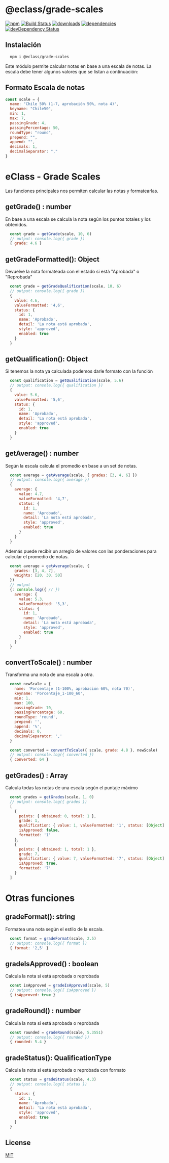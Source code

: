 # @eclass/grade-scales

[![npm](https://img.shields.io/npm/v/@eclass/grade-scales.svg)](https://www.npmjs.com/package/@eclass/grade-scales)
[![Build Status](https://travis-ci.org/eclass/grade-scales.svg?branch=master)](https://travis-ci.org/eclass/grade-scales)
[![downloads](https://img.shields.io/npm/dt/@eclass/grade-scales.svg)](https://www.npmjs.com/package/@eclass/grade-scales)
[![dependencies](https://img.shields.io/david/eclass/grade-scales.svg)](https://david-dm.org/eclass/grade-scales)
[![devDependency Status](https://img.shields.io/david/dev/eclass/grade-scales.svg)](https://david-dm.org/eclass/grade-scales#info=devDependencies)

## Instalación
```
  npm i @eclass/grade-scales
```

Este módulo permite calcular notas en base a una escala de notas.
La escala debe tener algunos valores que se listan a continuación:

## Formato Escala de notas
```js
const scale = {
  name: "Chile 50% (1-7, aprobación 50%, nota 4)",
  keyname: "Chile50",
  min: 1,
  max: 7,
  passingGrade: 4,
  passingPercentage: 50,
  roundType: "round",
  prepend: "",
  append: "",
  decimals: 1,
  decimalSeparator: ","
}
```

# eClass - Grade Scales
Las funciones principales nos permiten calcular las notas y formatearlas.

## getGrade() : number
En base a una escala se calcula la nota según los puntos totales y los obtenidos.
```js
  const grade = getGrade(scale, 10, 6)
  // output: console.log({ grade })
  { grade: 4.6 }
```

## getGradeFormatted(): Object
Devuelve la nota formateada con el estado si está "Aprobada" o "Reprobada"
```js 
  const grade = getGradeQualification(scale, 10, 6)
  // output: console.log({ grade })
  {
    value: 4.6,
    valueFormatted: '4,6',
    status: {
      id: 1,
      name: 'Aprobado',
      detail: 'La nota está aprobada',
      style: 'approved',
      enabled: true
    }
  }
```
## getQualification(): Object
Si tenemos la nota ya calculada podemos darle formato con la función
```js 
  const qualification = getQualification(scale, 5.6)
  // output: console.log({ qualification })
  {
    value: 5.6,
    valueFormatted: '5,6',
    status: {
      id: 1,
      name: 'Aprobado',
      detail: 'La nota está aprobada',
      style: 'approved',
      enabled: true
    }
  }
```

## getAverage() : number
Según la escala calcula el promedio en base a un set de notas.
```js
  const average = getAverage(scale, { grades: [3, 4, 6] })
  // output: console.log({ average })
  {
    average: {
      value: 4.7,
      valueFormatted: '4,7',
      status: {
        id: 1,
        name: 'Aprobado',
        detail: 'La nota está aprobada',
        style: 'approved',
        enabled: true
      }
    }
  }
```
Además puede recibir un arreglo de valores con las ponderaciones para calcular el promedio de notas.
```js
  const average = getAverage(scale, { 
    grades: [3, 4, 7],
    weights: [20, 30, 50]
  })
  // output
  {: console.log({ // })
    average: {
      value: 5.3,
      valueFormatted: '5,3',
      status: {
        id: 1,
        name: 'Aprobado',
        detail: 'La nota está aprobada',
        style: 'approved',
        enabled: true
      }
    }
  }
```

## convertToScale() : number
Transforma una nota de una escala a otra.
```js
  const newScale = {
    name: 'Porcentaje (1-100%, aprobación 60%, nota 70)',
    keyname: 'Porcentaje_1-100_60',
    min: 1,
    max: 100,
    passingGrade: 70,
    passingPercentage: 60,
    roundType: 'round',
    prepend: '',
    append: '%',
    decimals: 0,
    decimalSeparator: ','
  }

  const converted = convertToScale({ scale, grade: 4.8 }, newScale)
  // output: console.log({ converted })
  { converted: 64 }
```

## getGrades() : Array<GradeList>
Calcula todas las notas de una escala según el puntaje máximo
```js
  const grades = getGrades(scale, 1, 0)
  // output: console.log({ grades })
  [
    {
      points: { obtained: 0, total: 1 },
      grade: 1,
      qualification: { value: 1, valueFormatted: '1', status: [Object] },
      isApproved: false,
      formatted: '1'
    },
    {
      points: { obtained: 1, total: 1 },
      grade: 7,
      qualification: { value: 7, valueFormatted: '7', status: [Object] },
      isApproved: true,
      formatted: '7'
    }
  ]
```

# Otras funciones

## gradeFormat(): string
Formatea una nota según el estilo de la escala.
```js
  const format = gradeFormat(scale, 2.5)
  // output: console.log({ format })
  { format: '2,5' }
```

## gradeIsApproved() : boolean
Calcula la nota si está aprobada o reprobada
```js
  const isApproved = gradeIsApproved(scale, 5)
  // output: console.log({ isApproved })
  { isApproved: true }
```

## gradeRound() : number
Calcula la nota si está aprobada o reprobada
```js
  const rounded = gradeRound(scale, 5.3551)
  // output: console.log({ rounded })
  { rounded: 5.4 }
```

## gradeStatus(): QualificationType

Calcula la nota si está aprobada o reprobada con formato
```js
  const status = gradeStatus(scale, 4.3)
  // output: console.log({ status })
  {
    status: {
      id: 1,
      name: 'Aprobado',
      detail: 'La nota está aprobada',
      style: 'approved',
      enabled: true
    }
  }
```

## License

[MIT](https://tldrlegal.com/license/mit-license)
